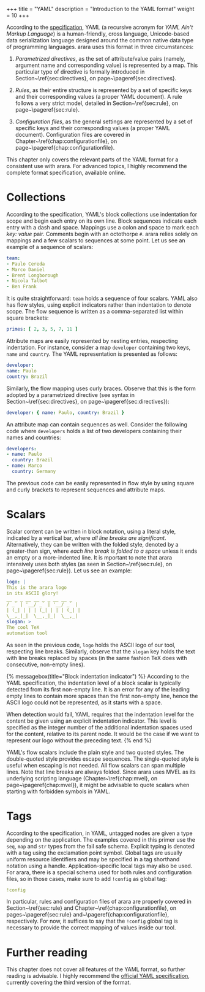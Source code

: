 +++
title = "YAML"
description = "Introduction to the YAML format"
weight = 10
+++

According to the [specification](http://yaml.org/spec/1.2/spec.html), YAML (a
recursive acronym for *YAML Ain't Markup Language*) is a human-friendly, cross
language, Unicode-based data serialization language designed around the common
native data type of programming languages. arara uses this format in three
circumstances:

1. *Parametrized directives*, as the set of attribute/value pairs (namely,
   argument name and corresponding value) is represented by a map. This
   particular type of directive is formally introduced in
   Section~\ref{sec:directives}, on page~\pageref{sec:directives}.

1. *Rules*, as their entire structure is represented by a set of specific keys
   and their corresponding values (a proper YAML document). A rule follows a
   very strict model, detailed in Section~\ref{sec:rule}, on
   page~\pageref{sec:rule}.

1. *Configuration files*, as the general settings are represented by a set of
   specific keys and their corresponding values (a proper YAML
   document). Configuration files are covered in
   Chapter~\ref{chap:configurationfile}, on
   page~\pageref{chap:configurationfile}.

This chapter only covers the relevant parts of the YAML format for a consistent
use with arara. For advanced topics, I highly recommend the complete format
specification, available online.

# Collections

According to the specification, YAML's block collections use indentation for
scope and begin each entry on its own line. Block sequences indicate each entry
with a dash and space. Mappings use a colon and space to mark each *key: value*
pair. Comments begin with an octothorpe `#`. arara relies solely on mappings and
a few scalars to sequences at some point. Let us see an example of a sequence of
scalars:

```yaml
team:
- Paulo Cereda
- Marco Daniel
- Brent Longborough
- Nicola Talbot
- Ben Frank
```

It is quite straightforward: `team` holds a sequence of four scalars. YAML also
has flow styles, using explicit indicators rather than indentation to denote
scope. The flow sequence is written as a comma-separated list within square
brackets:

```yaml
primes: [ 2, 3, 5, 7, 11 ]
```

Attribute maps are easily represented by nesting entries, respecting
indentation. For instance, consider a map `developer` containing two keys,
`name` and `country`. The YAML representation is presented as follows:

```yaml
developer:
name: Paulo
country: Brazil
```

Similarly, the flow mapping uses curly braces. Observe that this is the form
adopted by a parametrized directive (see syntax in Section~\ref{sec:directives},
on page~\pageref{sec:directives}):

```yaml
developer: { name: Paulo, country: Brazil }
```

An attribute map can contain sequences as well. Consider the following code
where `developers` holds a list of two developers containing their names
and countries:

```yaml
developers:
- name: Paulo
  country: Brazil
- name: Marco
  country: Germany
```

The previous code can be easily represented in flow style by using square and
curly brackets to represent sequences and attribute maps.

# Scalars

Scalar content can be written in block notation, using a literal style,
indicated by a vertical bar, where *all line breaks are
significant*. Alternatively, they can be written with the folded style, denoted
by a greater-than sign, where *each line break is folded to a space* unless it
ends an empty or a more-indented line. It is mportant to note that arara
intensively uses both styles (as seen in Section~\ref{sec:rule}, on
page~\pageref{sec:rule}). Let us see an example:

```yaml
logo: |
This is the arara logo
in its ASCII glory!
__ _ _ __ __ _ _ __ __ _
/ _` | '__/ _` | '__/ _` |
| (_| | | | (_| | | | (_| |
\__,_|_|  \__,_|_|  \__,_|
slogan: >
The cool TeX
automation tool
```

As seen in the previous code, `logo` holds the ASCII logo of our tool,
respecting line breaks. Similarly, observe that the `slogan` key holds the text
with line breaks replaced by spaces (in the same fashion TeX does with
consecutive, non-empty lines).

{% messagebox(title="Block indentation indicator") %}
According to the YAML specification, the indentation level of a block scalar is
typically detected from its first non-empty line. It is an error for any of the
leading empty lines to contain more spaces than the first non-empty line, hence
the ASCII logo could not be represented, as it starts with a space.

When detection would fail, YAML requires that the indentation level for the
content be given using an explicit indentation indicator. This level is
specified as the integer number of the additional indentation spaces used for
the content, relative to its parent node. It would be the case if we want to
represent our logo without the preceding text.
{% end %}

YAML's flow scalars include the plain style and two quoted styles. The
double-quoted style provides escape sequences. The single-quoted style is useful
when escaping is not needed. All flow scalars can span multiple lines. Note that
line breaks are always folded. Since arara uses MVEL as its underlying scripting
language (Chapter~\ref{chap:mvel}, on page~\pageref{chap:mvel}), it might be
advisable to quote scalars when starting with forbidden symbols in YAML.

# Tags

According to the specification, in YAML, untagged nodes are given a type
depending on the application. The examples covered in this primer use the `seq`,
`map` and `str` types from the fail safe schema. Explicit typing is denoted with
a tag using the exclamation point symbol. Global tags are usually uniform
resource identifiers and may be specified in a tag shorthand notation using a
handle. Application-specific local tags may also be used. For arara, there is a
special schema used for both rules and configuration files, so in those cases,
make sure to add `!config` as global tag:

```yaml
!config
```

In particular, rules and configuration files of arara are properly covered in
Section~\ref{sec:rule} and Chapter~\ref{chap:configurationfile}, on
pages~\pageref{sec:rule} and~\pageref{chap:configurationfile}, respectively. For
now, it suffices to say that the `!config` global tag is necessary to provide
the correct mapping of values inside our tool.

# Further reading

This chapter does not cover all features of the YAML format, so further reading
is advisable. I highly recommend the [official YAML
specification](http://yaml.org/spec/1.2/spec.html), currently covering the third
version of the format.
